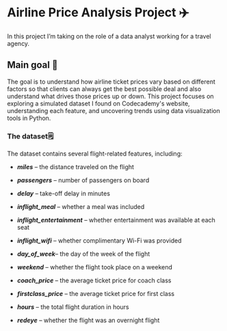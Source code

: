 # Airline Price Analysis Project ✈️
In this project I’m taking on the role of a data analyst working for a travel agency. 
## Main goal 🎯
The goal is to understand how airline ticket prices vary based on different factors so that clients can always get the best possible deal and also understand what drives those prices up or down. This project focuses on exploring a simulated dataset I found on Codecademy's website, understanding each feature, and uncovering trends using data visualization tools in Python.
### The dataset🗒️
The dataset contains several flight-related features, including:
- ***miles*** – the distance traveled on the flight
+ ***passengers*** – number of passengers on board
* ***delay*** – take-off delay in minutes
- ***inflight_meal*** – whether a meal was included
+ ***inflight_entertainment*** – whether entertainment was available at each seat
- ***inflight_wifi*** – whether complimentary Wi-Fi was provided
+ ***day_of_week***– the day of the week of the flight
- ***weekend*** – whether the flight took place on a weekend
+ ***coach_price*** – the average ticket price for coach class
- ***firstclass_price*** – the average ticket price for first class
+ ***hours*** – the total flight duration in hours
- ***redeye*** – whether the flight was an overnight flight
